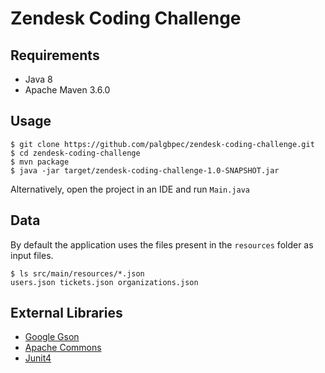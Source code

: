 # Zendesk Coding Challenge


## Requirements
* Java 8
* Apache Maven 3.6.0 

## Usage 
```
$ git clone https://github.com/palgbpec/zendesk-coding-challenge.git
$ cd zendesk-coding-challenge
$ mvn package
$ java -jar target/zendesk-coding-challenge-1.0-SNAPSHOT.jar 

```
Alternatively, open the project in an IDE and run `Main.java`

## Data

By default the application uses the files present in the `resources` folder as input files.
```
$ ls src/main/resources/*.json
users.json tickets.json organizations.json
```


## External Libraries
* [Google Gson](https://github.com/google/gson)
* [Apache Commons](https://commons.apache.org/proper/commons-io/)
* [Junit4](https://junit.org/junit4/)






